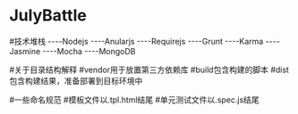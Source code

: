 # JulyBattle
#技术堆栈
          ----Nodejs
          ----Anularjs
          ----Requirejs
          ----Grunt
          ----Karma
          ----Jasmine
          ----Mocha
          ----MongoDB



#关于目录结构解释
#vendor用于放置第三方依赖库
#build包含构建的脚本
#dist包含构建结果，准备部署到目标环境中

#一些命名规范
#模板文件以.tpl.html结尾
#单元测试文件以.spec.js结尾
